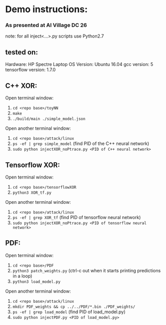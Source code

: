 # Demo instructions:

### As presented at AI Village DC 26 

note: for all inject<...>.py scripts use Python2.7

## tested on:

Hardware: HP Spectre Laptop
OS Version: Ubuntu 16.04
gcc version: 5
tensorflow version: 1.7.0

## C++ XOR:

Open terminal window:
1. `cd <repo base>/toyNN`
2. `make`
3. `./build/main ./simple_model.json`

Open another terminal window:
1. `cd <repo base>/attack/linux`
2. `ps -ef | grep simple_model` (find PID of the C++ neural network)
3. `sudo python injectXOR_noPtrace.py <PID of C++ neural network>`


## Tensorflow XOR:

Open terminal window:
1. `cd <repo base>/tensorflowXOR`
2. `python3 XOR_tf.py`

Open another terminal window:
1. `cd <repo base>/attack/linux`
2. `ps -ef | grep XOR_tf` (find PID of tensorflow neural network)
3. `sudo python injectXOR_noPtrace.py <PID of tensorflow neural network>`

## PDF:

Open terminal window:

1. `cd <repo base>/PDF`
2. `python3 patch_weights.py` (ctrl-c out when it starts printing predictions in a loop)
3. `python3 load_model.py`

Open another terminal window:

1. `cd <repo base>/attack/linux`
2. `mkdir PDF_weights && cp ../../PDF/*.bin ./PDF_weights/`
3. `ps -ef | grep load_model` (find PID of load_model.py)
3. `sudo python injectPDF.py <PID of load_model.py>`

